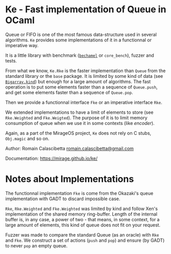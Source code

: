 Ke - Fast implementation of Queue in OCaml
==========================================

Queue or FIFO is one of the most famous data-structure used in several
algorithms. `Ke` provides some implementations of it in a functionnal or
imperative way.

It is a little library with benchmark
([`bechamel`](https://github.com/dinosaure/bechamel.git) or `core_bench`),
fuzzer and tests.

From what we know, `Ke.Rke` is the faster implementation than `Queue` from the
standard library or the `base` package. It is limited by some kind of data (see
[`Bigarray.kind`]()) but enough for a large amount of algorithms. The fast
operation is to put some elements faster than a sequence of `Queue.push`, and
get some elements faster than a sequence of `Queue.pop`.

Then we provide a functionnal interface `Fke` or an imperative interface `Rke`.

We extended implementations to have a limit of elements to store (see
`Rke.Weighted` and `Fke.Weigted`). The purpose of it is to limit memory
consumption of queue when we use it in some contexts (like _encoder_).

Again, as a part of the MirageOS project, `Ke` does not rely on C stubs,
`Obj.magic` and so on.

Author: Romain Calascibetta <romain.calascibetta@gmail.com>

Documentation: https://mirage.github.io/ke/

Notes about Implementations
===========================

The functionnal implementation `Fke` is come from the Okazaki's queue
implementation with GADT to discard impossible case.

`Rke`, `Rke.Weighted` and `Fke.Weighted` was limited by kind and follow Xen's
implementation of the shared memory ring-buffer. Length of the internal buffer
is, in any case, a power of two - that means, in some context, for a large
amount of elements, this kind of queue does not fit on your request.

Fuzzer was made to compare the standard Queue (as an oracle) with `Rke` and
`Fke`. We construct a set of actions (`push` and `pop`) and ensure (by GADT) to
never `pop` an empty queue.
